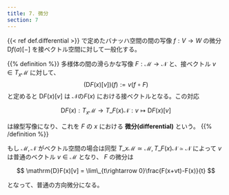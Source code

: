 ```yaml
---
title: 7. 微分
section: 7
---
```


{{< ref def.differential >}} で定めたバナッハ空間の間の写像 $f:V\rightarrow W$ の微分 $\mathrm{D}f(a)[-]$ を接ベクトル空間に対して一般化する。

{{% definition %}}
多様体の間の滑らかな写像 $F:\mathcal{M}\rightarrow\mathcal{N}$ と、接ベクトル $v\in T_x\mathcal{M}$ に対して、
$$(\mathrm{D}F(x)[v])(f) := v(f\circ F)$$
と定めると $\mathrm{D}F(x)[v]$ は $\mathcal{N}$の$F(x)$ における接ベクトルとなる。この対応

$$ \mathrm{D}F(x):T_x\mathcal{M}\rightarrow T\_{F(x)}\mathcal{N}: v\mapsto\mathrm{D}F(x)[v] $$

は線型写像になり、これを $F$ の $x$ における **微分(differential)** という。
{{% /definition %}}

もし $\mathcal{M},\mathcal{N}$ がベクトル空間の場合は同型 $T\_x\mathcal{M}\simeq\mathcal{M}, T\_{F(x)}\mathcal{N}\simeq\mathcal{N}$ によって $v$ は普通のベクトル $v\in\mathcal{M}$ となり、 $F$ の微分は

$$ \mathrm{D}F(x)[v] = \lim\_{t\rightarrow 0}\frac{F(x+vt)-F(x)}{t} $$

となって、普通の方向微分になる。

